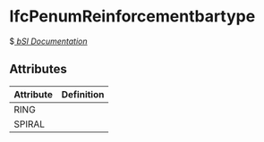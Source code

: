 IfcPenumReinforcementbartype
============================
$[ _bSI
Documentation_](https://standards.buildingsmart.org/IFC/DEV/IFC4_2/FINAL/HTML/schema//pset/penum_reinforcementbartype.htm)


Attributes
----------
| Attribute   | Definition   |
|-------------|--------------|
| RING        |              |
| SPIRAL      |              |
